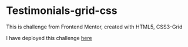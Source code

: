 # Testimonials-grid-css
This is challenge from Frontend Mentor, created with HTML5, CSS3-Grid

I have deployed this challenge [here](https://css-grid-testimonials.netlify.app/)

